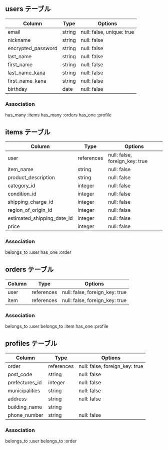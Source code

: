 ## users テーブル

| Column             | Type   | Options                   |
| ------------------ | ------ | ------------------------- |
| email              | string | null: false, unique: true |
| nickname           | string | null: false               |
| encrypted_password | string | null: false               |
| last_name          | string | null: false               |
| first_name         | string | null: false               |
| last_name_kana     | string | null: false               |
| first_name_kana    | string | null: false               |
| birthday           | date   | null: false               |

### Association
 has_many :items
 has_many :orders
 has_one  :profile


## items テーブル

| Column                     | Type       | Options                        |
| -------------------------- | ---------  | ------------------------------ |
| user                       | references | null: false, foreign_key: true |
| item_name                  | string     | null: false                    |
| product_description        | string     | null: false                    |  
| category_id                | integer    | null: false                    |
| condition_id               | integer    | null: false                    |
| shipping_charge_id         | integer    | null: false                    |
| region_of_origin_id        | integer    | null: false                    |
| estimated_shipping_date_id | integer    | null: false                    |
| price                      | integer    | null: false                    |

### Association
belongs_to :user
has_one    :order

## orders テーブル

| Column       | Type       | Options                        |
| ------------ | ---------- | ------------------------------ |
| user         | references | null: false, foreign_key: true |
| item         | references | null: false, foreign_key: true |

### Association
belongs_to :user
belongs_to :item
has_one    :profile


## profiles テーブル

| Column          | Type          | Options                        |
| --------------- | ------------- | ------------------------------ |
| order           | references    | null: false, foreign_key: true |
| post_code       | string        | null: false                    |
| prefectures_id  | integer       | null: false                    |
| municipalities  | string        | null: false                    |
| address         | string        | null: false                    |
| building_name   | string        |                                |
| phone_number    | string        | null: false                    |

### Association
belongs_to :user
belongs_to :order


